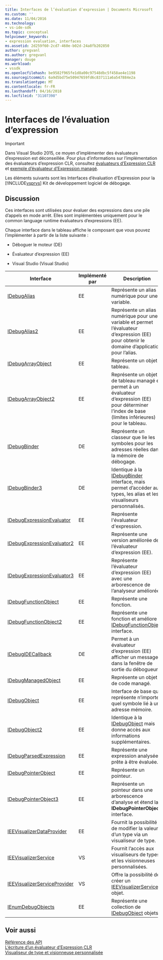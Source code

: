 ```yaml
---
title: Interfaces de l’évaluation d’expression | Documents Microsoft
ms.custom: ''
ms.date: 11/04/2016
ms.technology:
- vs-ide-sdk
ms.topic: conceptual
helpviewer_keywords:
- expression evaluation, interfaces
ms.assetid: 2d259f60-2cd7-460e-b02d-24a8fb202850
author: gregvanl
ms.author: gregvanl
manager: douge
ms.workload:
- vssdk
ms.openlocfilehash: be9582f965fe1d8a00c97548dbc5f458ae4e1198
ms.sourcegitcommit: 6a9d5bd75e50947659fd6c837111a6a547884e2a
ms.translationtype: MT
ms.contentlocale: fr-FR
ms.lasthandoff: 04/16/2018
ms.locfileid: "31107398"
---
```

# <a name="expression-evaluation-interfaces"></a>Interfaces de l’évaluation d’expression
> [!IMPORTANT]
>  Dans Visual Studio 2015, ce moyen d’implémenter des évaluateurs d’expression est déconseillée. Pour plus d’informations sur l’implémentation des évaluateurs d’expression CLR, consultez [évaluateurs d’Expression CLR](https://github.com/Microsoft/ConcordExtensibilitySamples/wiki/CLR-Expression-Evaluators) et [exemple d’évaluateur d’Expression managé](https://github.com/Microsoft/ConcordExtensibilitySamples/wiki/Managed-Expression-Evaluator-Sample).  
  
 Les éléments suivants sont les Interfaces d’évaluation d’Expression pour la [!INCLUDE[vsprvs](../../../code-quality/includes/vsprvs_md.md)] Kit de développement logiciel de débogage.  
  
## <a name="discussion"></a>Discussion  
 Ces interfaces sont utilisées pour évaluer des expressions dans une pile d’appels en mode arrêt. Elles sont implémentées uniquement pour le common language runtime évaluateurs d’expressions (EE).  
  
 Chaque interface dans le tableau affiche le composant que vous pouvez l’implémenter à partir de la liste suivante :  
  
-   Déboguer le moteur (DE)  
  
-   Évaluateur d’expression (EE)  
  
-   Visual Studio (Visual Studio)  
  
|Interface|Implémenté par|Description|  
|---------------|--------------------|-----------------|  
|[IDebugAlias](../../../extensibility/debugger/reference/idebugalias.md)|EE|Représente un alias numérique pour une variable.|  
|[IDebugAlias2](../../../extensibility/debugger/reference/idebugalias2.md)|EE|Représente un alias numérique pour une variable et permet l’évaluateur d’expression (EE) pour obtenir le domaine d’application pour l’alias.|  
|[IDebugArrayObject](../../../extensibility/debugger/reference/idebugarrayobject.md)|EE|Représente un objet tableau.|  
|[IDebugArrayObject2](../../../extensibility/debugger/reference/idebugarrayobject2.md)|EE|Représente un objet de tableau managé et permet à un évaluateur d’expression (EE) pour déterminer l’index de base (limites inférieures) pour le tableau.|  
|[IDebugBinder](../../../extensibility/debugger/reference/idebugbinder.md)|DE|Représente un classeur que lie les symboles pour les adresses réelles dans la mémoire de débogage.|  
|[IDebugBinder3](../../../extensibility/debugger/reference/idebugbinder3.md)|DE|Identique à la [IDebugBinder](../../../extensibility/debugger/reference/idebugbinder.md) interface, mais permet d’accéder aux types, les alias et les visualiseurs personnalisés.|  
|[IDebugExpressionEvaluator](../../../extensibility/debugger/reference/idebugexpressionevaluator.md)|EE|Représente l'évaluateur d'expression.|  
|[IDebugExpressionEvaluator2](../../../extensibility/debugger/reference/idebugexpressionevaluator2.md)|EE|Représente une version améliorée de l’évaluateur d’expression (EE).|  
|[IDebugExpressionEvaluator3](../../../extensibility/debugger/reference/idebugexpressionevaluator3.md)|EE|Représente l’évaluateur d’expression (EE) avec une arborescence de l’analyseur améliorée.|  
|[IDebugFunctionObject](../../../extensibility/debugger/reference/idebugfunctionobject.md)|EE|Représente une fonction.|  
|[IDebugFunctionObject2](../../../extensibility/debugger/reference/idebugfunctionobject2.md)|EE|Représente une fonction et améliore la [IDebugFunctionObject](../../../extensibility/debugger/reference/idebugfunctionobject.md) interface.|  
|[IDebugIDECallback](../../../extensibility/debugger/reference/idebugidecallback.md)|DE|Permet à un évaluateur d’expression (EE) afficher un message dans la fenêtre de sortie du débogueur.|  
|[IDebugManagedObject](../../../extensibility/debugger/reference/idebugmanagedobject.md)|EE|Représente un objet de code managé.|  
|[IDebugObject](../../../extensibility/debugger/reference/idebugobject.md)|EE|Interface de base qui représente n’importe quel symbole lié à une adresse mémoire.|  
|[IDebugObject2](../../../extensibility/debugger/reference/idebugobject2.md)|EE|Identique à la [IDebugObject](../../../extensibility/debugger/reference/idebugobject.md) mais donne accès aux informations supplémentaires.|  
|[IDebugParsedExpression](../../../extensibility/debugger/reference/idebugparsedexpression.md)|EE|Représente une expression analysée prête à être évaluée.|  
|[IDebugPointerObject](../../../extensibility/debugger/reference/idebugpointerobject.md)|EE|Représente un pointeur.|  
|[IDebugPointerObject3](../../../extensibility/debugger/reference/idebugpointerobject3.md)|EE|Représente un pointeur dans une arborescence d’analyse et étend la **IDebugPointerObject** interface.|  
|[IEEVisualizerDataProvider](../../../extensibility/debugger/reference/ieevisualizerdataprovider.md)|EE|Fournit la possibilité de modifier la valeur d’un type via un visualiseur de type.|  
|[IEEVisualizerService](../../../extensibility/debugger/reference/ieevisualizerservice.md)|VS|Fournit l’accès aux visualiseurs de types et les visionneuses personnalisées.|  
|[IEEVisualizerServiceProvider](../../../extensibility/debugger/reference/ieevisualizerserviceprovider.md)|VS|Offre la possibilité de créer un [IEEVisualizerService](../../../extensibility/debugger/reference/ieevisualizerservice.md) objet.|  
|[IEnumDebugObjects](../../../extensibility/debugger/reference/ienumdebugobjects.md)|EE|Représente une collection de [IDebugObject](../../../extensibility/debugger/reference/idebugobject.md) objets.|  
  
## <a name="see-also"></a>Voir aussi  
 [Référence des API](../../../extensibility/debugger/reference/api-reference-visual-studio-debugging.md)   
 [L’écriture d’un évaluateur d’Expression CLR](../../../extensibility/debugger/writing-a-common-language-runtime-expression-evaluator.md)   
 [Visualiseur de type et visionneuse personnalisée](../../../extensibility/debugger/type-visualizer-and-custom-viewer.md)